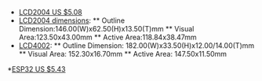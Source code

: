 * [LCD2004 US $5.08](https://www.aliexpress.com/item/32991449983.html)
* [LCD2004 dimensions](https://www.aliexpress.com/item/1704861756.html):
** Outline Dimension:146.00(W)x62.50(H)x13.50(T)mm
** Visual Area:123.50x43.00mm
** Active Area:118.84x38.47mm
* [LCD4002](https://www.aliexpress.com/item/1704895535.html):
** Outline Dimension: 182.00(W)x33.50(H)x12.00/14.00(T)mm
** Visual Area: 152.30x16.70mm
** Active Area: 147.50x11.50mm

*[ESP32 US $5.43](https://www.aliexpress.com/item/1005001929935550.html)
